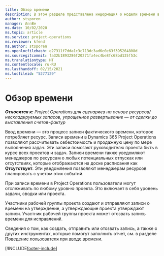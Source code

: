 ```yaml
---
title: Обзор времени
description: В этом разделе представлена информация о модели времени в Dynamics 365 Project Operations.
author: stsporen
manager: AnnBe
ms.date: 10/02/2020
ms.topic: article
ms.service: project-operations
ms.reviewer: kfend
ms.author: stsporen
ms.openlocfilehash: e27311f7dda1c3c713dc3ad6c0e63f395264808d
ms.sourcegitcommit: fa32b1893286f20271fa4ec4be8fc68bd135f53c
ms.translationtype: HT
ms.contentlocale: ru-RU
ms.lasthandoff: 02/15/2021
ms.locfileid: "5277129"
---
```

# <a name="time-overview"></a>Обзор времени

_**Относится к:** Project Operations для сценариев на основе ресурсов/нескладируемых запасов, упрощенное развертывание — от сделки до выставления счетов-фактур_

Ввод времени — это процесс записи фактического времени, которое потребляет ресурс. Записи времени в Dynamics 365 Project Operations позволяют рассчитывать себестоимость и продажную цену по мере выполнения задач. Эти записи помогают руководителю проекта быть в курсе всех проектов и задач. Записи времени также уведомляют менеджеров по ресурсам о любых потенциальных отпусках или отсутствиях, которые отображаются на доске расписания как **Отсутствует**. Эти уведомления позволяют менеджерам ресурсов планировать с учетом этих событий.

При записи времени в Project Operations пользователи могут отслеживать по любому уровню проекта. Это включает в себя уровень задачи, сводки или проекта.

Участники рабочей группы проекта создают и отправляют записи о времени на утверждение, а утверждающие проекта утверждают записи. Участник рабочей группы проекта может отозвать запись времени для исправлений.

Сведения о том, как создать, отправить или отозвать запись, а также о других инструментах, которые помогут заполнить отчет, см. в разделе [Поведение пользователя при вводе времени](ui-behavior-time.md).



[!INCLUDE[footer-include](../includes/footer-banner.md)]